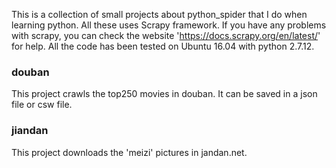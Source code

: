 This is a collection of small projects about python_spider that I do when learning python. All these uses Scrapy framework. If you have any problems with scrapy, you can check the website 'https://docs.scrapy.org/en/latest/' for help. All the code has been tested on Ubuntu 16.04 with python 2.7.12.

### douban
This project crawls the top250 movies in douban. It can be saved in a json file or csw file.

### jiandan
This project downloads the 'meizi' pictures in jandan.net.
